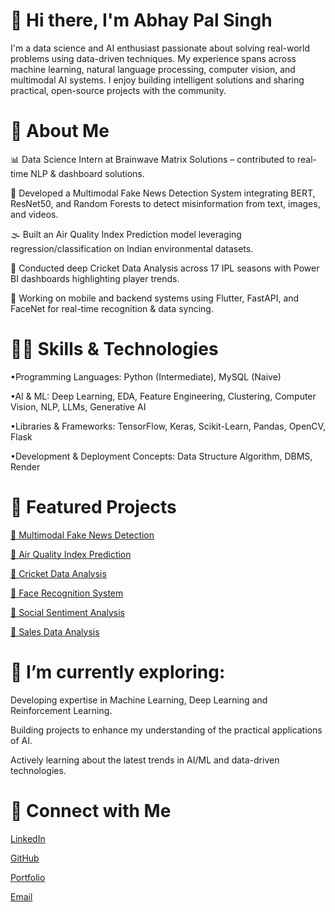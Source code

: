 # 👋 Hi there, I'm Abhay Pal Singh

I'm a data science and AI enthusiast passionate about solving real-world problems using data-driven techniques. My experience spans across machine learning, natural language processing, computer vision, and multimodal AI systems. I enjoy building intelligent solutions and sharing practical, open-source projects with the community.


# 🚀 About Me

📊 Data Science Intern at Brainwave Matrix Solutions – contributed to real-time NLP & dashboard solutions.

📰 Developed a Multimodal Fake News Detection System integrating BERT, ResNet50, and Random Forests to detect misinformation from text, images, and videos.

🌫️ Built an Air Quality Index Prediction model leveraging regression/classification on Indian environmental datasets.

🏏 Conducted deep Cricket Data Analysis across 17 IPL seasons with Power BI dashboards highlighting player trends.

📱 Working on mobile and backend systems using Flutter, FastAPI, and FaceNet for real-time recognition & data syncing.


# 🧑‍💻 Skills & Technologies

•Programming Languages: Python (Intermediate), MySQL (Naive)

•AI & ML: Deep Learning, EDA, Feature Engineering, Clustering, Computer Vision, NLP, LLMs, Generative AI

•Libraries & Frameworks: TensorFlow, Keras, Scikit-Learn, Pandas, OpenCV, Flask

•Development & Deployment Concepts: Data Structure Algorithm, DBMS, Render


# 📌 Featured Projects

[🔗 Multimodal Fake News Detection](https://github.com/AbhaySingh032/Multimodal-Fake-news-detection)

[🔗 Air Quality Index Prediction](https://github.com/AbhaySingh032/Air-Quality-Index-Prediction)

[🔗 Cricket Data Analysis](https://github.com/AbhaySingh032/Cricket-Data-Analysis)

[🔗 Face Recognition System](https://github.com/AbhaySingh032/Face-Recognition-System)

[🔗 Social Sentiment Analysis](https://github.com/AbhaySingh032/Social-Sentiment-Analysis)

[🔗 Sales Data Analysis](https://github.com/AbhaySingh032/Sales-Data-Analysis)


# 🌱 I’m currently exploring:

Developing expertise in Machine Learning, Deep Learning and Reinforcement Learning.

Building projects to enhance my understanding of the practical applications of AI.

Actively learning about the latest trends in AI/ML and data-driven technologies.


# 🤝 Connect with Me

[LinkedIn](https://www.linkedin.com/in/abhay-pal-singh-827891268/)

[GitHub](https://github.com/AbhaySingh032/AbhaySingh032)

[Portfolio](https://theabhayverse.netlify.app)

[Email](rabhay032@gmail.com)


